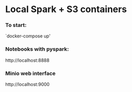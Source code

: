 # Local Spark + S3 containers

### To start:
`docker-compose up'

### Notebooks with pyspark:
http://localhost:8888

### Minio web interface
http://localhost:9000